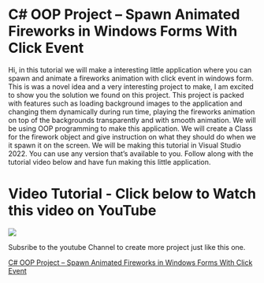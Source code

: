 # C# OOP Project – Spawn Animated Fireworks in Windows Forms With Click Event

Hi, in this tutorial we will make a interesting little application where you can spawn and animate a fireworks animation with click event in windows form. This is was a novel idea and a very interesting project to make, I am excited to show you the solution we found on this project. This project is packed with features such as loading background images to the application and changing them dynamically during run time, playing the fireworks animation on top of the backgrounds transparently and with smooth animation. We will be using OOP programming to make this application. We will create a Class for the firework object and give instruction on what they should do when we it spawn it on the screen. We will be making this tutorial in Visual Studio 2022. You can use any version that’s available to you. Follow along with the tutorial video below and have fun making this little application.

# Video Tutorial - Click below to Watch this video on YouTube

[![](http://img.youtube.com/vi/KqvwG3HEMTk/0.jpg)](https://www.youtube.com/watch?v=KqvwG3HEMTk "MOO ICT C# Video Tutorial")

Subsribe to the youtube Channel to create more project just like this one.

[C# OOP Project – Spawn Animated Fireworks in Windows Forms With Click Event](https://www.mooict.com/c-oop-project-spawn-animated-fireworks-in-windows-forms-with-click-event/)
